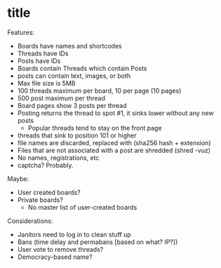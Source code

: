 title
=====

Features:

* Boards have names and shortcodes
* Threads have IDs
* Posts have IDs
* Boards contain Threads which contain Posts
* posts can contain text, images, or both
* Max file size is 5MB
* 100 threads maximum per board, 10 per page (10 pages)
* 500 post maximum per thread
* Board pages show 3 posts per thread
* Posting returns the thread to spot #1, it sinks lower without any new posts
  * Popular threads tend to stay on the front page
* threads that sink to position 101 or higher
* file names are discarded, replaced with (sha256 hash + extension)
* Files that are not associated with a post are shredded (shred -vuz)
* No names, registrations, etc
* captcha? Probably.

Maybe:

* User created boards?
* Private boards?
  * No master list of user-created boards

Considerations:

* Janitors need to log in to clean stuff up
* Bans (time delay and permabans [based on what? IP?])
* User vote to remove threads?
* Democracy-based name?